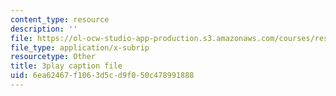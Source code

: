 ```yaml
---
content_type: resource
description: ''
file: https://ol-ocw-studio-app-production.s3.amazonaws.com/courses/res-6-006-video-demonstrations-in-lasers-and-optics-spring-2008/6ea62467f1063d5cd9f050c478991888_jFY3BVXYj_s.srt
file_type: application/x-subrip
resourcetype: Other
title: 3play caption file
uid: 6ea62467-f106-3d5c-d9f0-50c478991888
---
```

